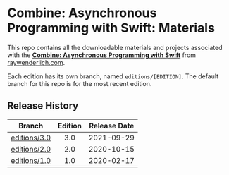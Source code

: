 # Combine: Asynchronous Programming with Swift: Materials

This repo contains all the downloadable materials and projects associated with the **[Combine: Asynchronous Programming with Swift](https://www.raywenderlich.com/books/combine-asynchronous-programming-with-swift)** from [raywenderlich.com](https://www.raywenderlich.com).

Each edition has its own branch, named `editions/[EDITION]`. The default branch for this repo is for the most recent edition.

## Release History

| Branch                                                                            | Edition | Release Date |
| --------------------------------------------------------------------------------- |:-------:|:------------:|
| [editions/3.0](https://github.com/raywenderlich/comb-materials/tree/editions/3.0) | 3.0     | 2021-09-29   |
| [editions/2.0](https://github.com/raywenderlich/comb-materials/tree/editions/2.0) | 2.0     | 2020-10-15   |
| [editions/1.0](https://github.com/raywenderlich/comb-materials/tree/editions/1.0) | 1.0     | 2020-02-17   |
